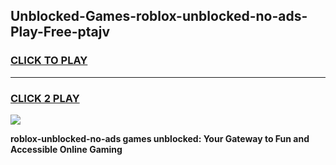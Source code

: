 
## Unblocked-Games-roblox-unblocked-no-ads-Play-Free-ptajv
<h3>
<a href="https://premium76.site?title=roblox-unblocked-no-ads&ref=18A1">CLICK TO PLAY</a></h3>
<hr>

<h3>
<a href="https://premium76.site?title=roblox-unblocked-no-ads&ref=18A1">CLICK 2 PLAY</a>
  
</h3>

<a href="https://premium76.site?title=roblox-unblocked-no-ads&ref=18A1"><img src="https://clearcache.store/games.png"></a>


**roblox-unblocked-no-ads games unblocked: Your Gateway to Fun and Accessible Online Gaming**
